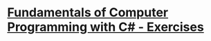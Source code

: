 # <a href="http://www.introprogramming.info/english-intro-csharp-book/read-online/">Fundamentals of Computer Programming with C# - Exercises</a>
